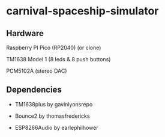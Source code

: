 # carnival-spaceship-simulator

## Hardware

Raspberry PI Pico (RP2040) (or clone)

TM1638 Model 1 (8 leds & 8 push buttons)

PCM5102A (stereo DAC)

## Dependencies

- TM1638plus by gavinlyonsrepo

- Bounce2 by thomasfredericks

- ESP8266Audio by earlephilhower
